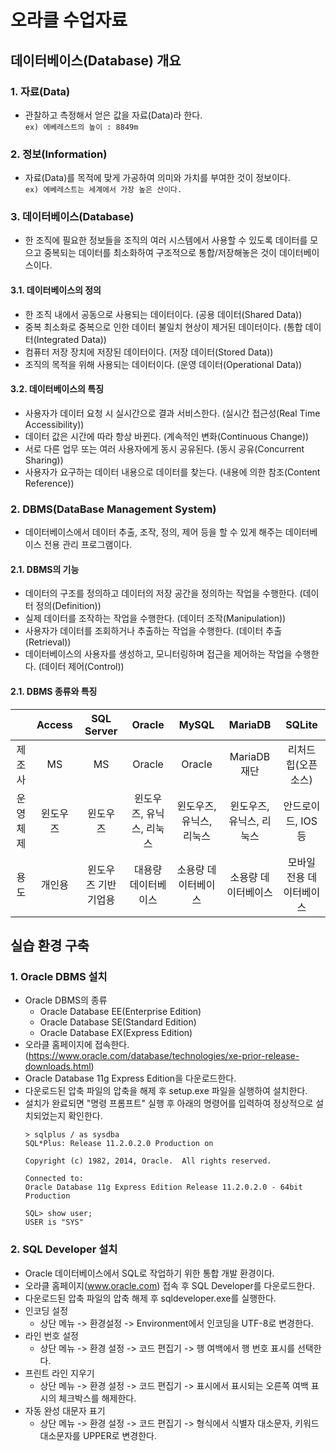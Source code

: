 # 오라클 수업자료
## 데이터베이스(Database) 개요
### 1. 자료(Data)
* 관찰하고 측정해서 얻은 값을 자료(Data)라 한다.   
``ex) 에베레스트의 높이 : 8849m``
### 2. 정보(Information)
* 자료(Data)를 목적에 맞게 가공하여 의미와 가치를 부여한 것이 정보이다.   
``ex) 에베레스트는 세계에서 가장 높은 산이다.``
### 3. 데이터베이스(Database)
* 한 조직에 필요한 정보들을 조직의 여러 시스템에서 사용할 수 있도록 데이터를 모으고 중복되는 데이터를 최소화하여 구조적으로 통합/저장해놓은 것이 데이터베이스이다.
#### 3.1. 데이터베이스의 정의
* 한 조직 내에서 공동으로 사용되는 데이터이다. (공용 데이터(Shared Data))
* 중복 최소화로 중복으로 인한 데이터 불일치 현상이 제거된 데이터이다. (통합 데이터(Integrated Data))
* 컴퓨터 저장 장치에 저장된 데이터이다. (저장 데이터(Stored Data))
* 조직의 목적을 위해 사용되는 데이터이다. (운영 데이터(Operational Data))
#### 3.2. 데이터베이스의 특징
* 사용자가 데이터 요청 시 실시간으로 결과 서비스한다. (실시간 접근성(Real Time Accessibility))
* 데이터 값은 시간에 따라 항상 바뀐다. (계속적인 변화(Continuous Change))
* 서로 다른 업무 또는 여러 사용자에게 동시 공유된다. (동시 공유(Concurrent Sharing))
* 사용자가 요구하는 데이터 내용으로 데이터를 찾는다. (내용에 의한 참조(Content Reference))
### 2. DBMS(DataBase Management System)
* 데이터베이스에서 데이터 추출, 조작, 정의, 제어 등을 할 수 있게 해주는 데이터베이스 전용 관리 프로그램이다.
#### 2.1. DBMS의 기능
* 데이터의 구조를 정의하고 데이터의 저장 공간을 정의하는 작업을 수행한다. (데이터 정의(Definition))
* 실제 데이터를 조작하는 작업을 수행한다. (데이터 조작(Manipulation))
* 사용자가 데이터를 조회하거나 추출하는 작업을 수행한다. (데이터 추출(Retrieval))
* 데이터베이스의 사용자를 생성하고, 모니터링하며 접근을 제어하는 작업을 수행한다. (데이터 제어(Control))
#### 2.1. DBMS 종류와 특징
||Access|SQL Server|Oracle|MySQL|MariaDB|SQLite|
|:--:|:--:|:--:|:--:|:--:|:--:|:--:|
|제조사|MS|MS|Oracle|Oracle|MariaDB 재단|리처드 힙(오픈소스)|
|운영체제|윈도우즈|윈도우즈|윈도우즈, 유닉스, 리눅스|윈도우즈, 유닉스, 리눅스|윈도우즈, 유닉스, 리눅스|안드로이드, IOS 등|
|용도|개인용|윈도우즈 기반 기업용|대용량 데이터베이스|소용량 데이터베이스|소용량 데이터베이스| 모바일 전용 데이터베이스|
## 실습 환경 구축
### 1. Oracle DBMS 설치
* Oracle DBMS의 종류
  * Oracle Database EE(Enterprise Edition)
  * Oracle Database SE(Standard Edition)
  * Oracle Database EX(Express Edition)
* 오라클 홈페이지에 접속한다.(https://www.oracle.com/database/technologies/xe-prior-release-downloads.html)
* Oracle Database 11g Express Edition을 다운로드한다.
* 다운로드된 압축 파일의 압축을 해제 후 setup.exe 파일을 실행하여 설치한다.
* 설치가 완료되면 "명령 프롬프트" 실행 후 아래의 명령어를 입력하여 정상적으로 설치되었는지 확인한다.
  ```
  > sqlplus / as sysdba
  SQL*Plus: Release 11.2.0.2.0 Production on

  Copyright (c) 1982, 2014, Oracle.  All rights reserved.

  Connected to:
  Oracle Database 11g Express Edition Release 11.2.0.2.0 - 64bit Production

  SQL> show user;
  USER is "SYS"
  ```
### 2. SQL Developer 설치
* Oracle 데이터베이스에서 SQL로 작업하기 위한 통합 개발 환경이다.
* 오라클 홈페이지(www.oracle.com) 접속 후 SQL Developer를 다운로드한다.
* 다운로드된 압축 파일의 압축 해제 후 sqldeveloper.exe를 실행한다.
* 인코딩 설정
  * 상단 메뉴 -> 환경설정 -> Environment에서 인코딩을 UTF-8로 변경한다.
* 라인 번호 설정
  * 상단 메뉴 -> 환경 설정 -> 코드 편집기 -> 행 여백에서 행 번호 표시를 선택한다.
* 프린트 라인 지우기
  * 상단 메뉴 -> 환경 설정 -> 코드 편집기 -> 표시에서 표시되는 오른쪽 여백 표시의 체크박스를 해제한다. 
* 자동 완성 대문자 표기
  * 상단 메뉴 -> 환경 설정 -> 코드 편집기 -> 형식에서 식별자 대소문자, 키워드 대소문자를 UPPER로 변경한다.
